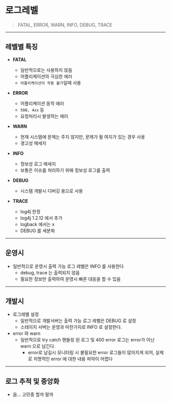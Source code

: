 
# 로그레벨
> FATAL, ERROR, WARN, INFO, DEBUG, TRACE

---

## 레벨별 특징

- **FATAL**
    - 일반적으로는 사용하지 않음
    - 어플리케이션의 극심한 에러
    - ```어플리케이션이 작동 불가```일때 사용


- **ERROR**
    - 어플리케이션 동작 에러
    - ```500, 4xx``` 등
    - 요청처리시 발생하는 에러


- **WARN**
    - 현재 시스템에 문제는 주지 않지만, 문제가 될 여지가 있는 경우 사용
    - 경고성 메세지


- **INFO**
    - 정보성 로그 메세지
    - 보통은 이슈를 처리하기 위해 정보성 로그를 출력


- **DEBUG**
    - 시스템 개발시 디버깅 용으로 사용


- **TRACE**
    - log4j 한정
    - log4j 1.2.12 에서 추가
    - logback 에서는 x
    - DEBUG 를 세분화

---

## 운영시

- 일반적으로 운영시 출력 가능 로그 레벨은 INFO 를 사용한다
    - debug, trace 는 출력되지 않음
    - 필요한 정보만 출력하여 운영시 빠른 대응을 할 수 있음

---

## 개발시

- 로그레벨 설정
    - 일반적으로 개발서버는 출력 가능 로그 레벨은 DEBUG 로 설정
    - 스테이지 서버는 운영과 마찬가지로 INFO 로 설정한다.
- error 와 warn
    - 일반적으로 try catch 핸들링 된 로그 및 400 error 로그는 error가 아닌 warn 으로 남긴다.
        - error로 남길시 모니터링 시 불필요한 error 로그들이 많아지게 되어, 실제로 치명적인 error 에 대한 내용 파악이 어렵다

---

## 로그 추적 및 중앙화

- 음... 고민중 할까 말까